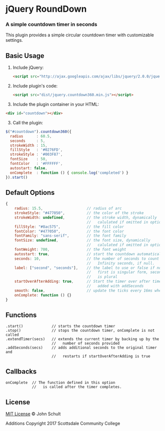 # jQuery RoundDown


### A simple countdown timer in seconds

This plugin provides a simple circular countdown timer with customizable
settings.


## Basic Usage

1. Include jQuery:

    ```html
    <script src="http://ajax.googleapis.com/ajax/libs/jquery/2.0.0/jquery.min.js"></script>
    ```

2. Include plugin's code:

    ```html
    <script src="dist/jquery.countdown360.min.js"></script>
    ```

3. Include the plugin container in your HTML:

  ```html
  <div id="countdown"></div>
  ```

3. Call the plugin:

  ```javascript
  $("#countdown").countdown360({
    radius      : 60.5,
    seconds     : 5,
    strokeWidth : 15,
    fillStyle   : '#0276FD',
    strokeStyle : '#003F87',
    fontSize    : 50,
    fontColor   : '#FFFFFF',
    autostart: false,
    onComplete  : function () { console.log('completed') }
  }).start()
  ```

## Default Options

```javascript
{
    radius: 15.5,                    // radius of arc
    strokeStyle: "#477050",          // the color of the stroke
    strokeWidth: undefined,          // the stroke width, dynamically
                                     //   calulated if omitted in options
    fillStyle: "#8ac575",            // the fill color
    fontColor: "#477050",            // the font color
    fontFamily: "sans-serif",        // the font family
    fontSize: undefined,             // the font size, dynamically
                                     //   calulated if omitted in options
    fontWeight: 700,                 // the font weight
    autostart: true,                 // start the countdown automatically
    seconds: 10,                     // the number of seconds to count down
                                     //   Infinity seconds, if null.
    label: ["second", "seconds"],    // the label to use or false if none,
                                     //   first is singular form, second
                                     //   is plural
    startOverAfterAdding: true,      // Start the timer over after time is
                                     //   added with addSeconds
    smooth: false,                   // update the ticks every 16ms when true
    onComplete: function () {}
}
```

## Functions

```
.start()             // starts the countdown timer
.stop()              // stops the countdown timer, onComplete is not called
.extendTimer(secs)   // extends the current timer by backing up by the
                     //   number of seconds provided
.addSeconds(secs)    // adds additional seconds to the original timer and
                     //   restarts if startOverAfterAdding is true
```

## Callbacks

```
onComplete  // The function defined in this option
            //   is called after the timer completes.
```

## License

[MIT License](http://johnschult.mit-license.org/) © John Schult

Additions Copyright 2017 Scottsdale Community College
